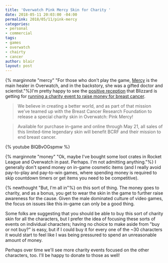 ```yaml
---
title: 'Overwatch Pink Mercy Skin for Charity '
date: 2018-05-11 20:03:00 -04:00
permalink: 2018/05/11/pink-mercy
categories:
- personal
- commercial
tags:
- games
- overwatch
- chairty
- cancer
author: blair
layout: post
---
```


{% marginnote "mercy" "For those who don't play the game, [Mercy](https://overwatch.gamepedia.com/Mercy) is the main healer in Overwatch, and in the backstory, she was a gifted doctor  and scientist."%}I'm pretty happy to see the [positive reception](https://kotaku.com/overwatch-fans-react-to-the-new-pink-mercy-skin-1825886604) that Blizzard is getting for [running a charity event to raise money for breast cancer](https://playoverwatch.com/en-us/blog/21758132).

> We believe in creating a better world, and as part of that mission we’ve teamed up with the Breast Cancer Research Foundation to release a special charity skin in Overwatch: Pink Mercy! 

> Available for purchase in-game and online through May 21, all sales of this limited-time legendary skin will benefit BCRF and their mission to end breast cancer. 

{% youtube BIQBvOGspmw %}

{% marginnote "money" "Ok, maybe I've bought some loot crates in Rocket League and Overwatch in past.  Perhaps.  I'm not admitting anything."%} I generally don't spend money on in-game cosmetic items (and I really avoid pay-to-play and pay-to-win games, where spending money is required to skip countdown timers or get items you need to be competitive). 

{% newthought "But, I'm all in"%} on this sort of thing.  The money goes to charity, and as a bonus, you get to wear the skin in the game to further raise awareness for the cause. Given the male dominated culture of video games, the focus on issues like this in-game can only be a good thing.

Some folks are suggesting that you should be able to buy this sort of charity skin for all the characters, but I prefer the idea of focusing these sorts of events on individual characters;  having no choice to make aside from "buy or not buy?" is easy, but if I could buy it for every one of the ~30 characters it would start to feel like I was being pressured to spend an unreasonable amount of money.

Perhaps over time we'll see more charity events focused on the other characters, too.  I'll be happy to donate to those as well!
